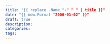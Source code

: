 ```yaml
---
title: "{{ replace .Name "-" " " | title }}"
date: "{{ now.Format "2006-01-02" }}"
draft: true
description:
categories:
tags:
---
```

